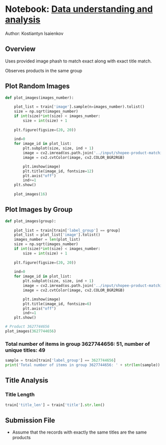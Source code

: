 # Notebook: [Data understanding and analysis](https://www.kaggle.com/isaienkov/shopee-data-understanding-and-analysis)

Author: Kostiantyn Isaienkov

## Overview

Uses provided image phash to match exact along with exact title match.

Observes products in the same group

## Plot Random Images

```python
def plot_images(images_number):
    
    plot_list = train['image'].sample(n=images_number).tolist()
    size = np.sqrt(images_number)
    if int(size)*int(size) < images_number:
        size = int(size) + 1
        
    plt.figure(figsize=(20, 20))
    
    ind=0
    for image_id in plot_list:
        plt.subplot(size, size, ind + 1)
        image = cv2.imread(os.path.join('../input/shopee-product-matching/train_images/', image_id))
        image = cv2.cvtColor(image, cv2.COLOR_BGR2RGB)

        plt.imshow(image)
        plt.title(image_id, fontsize=12)
        plt.axis("off")
        ind+=1
    plt.show()
    
    plot_images(16)
```

## Plot Images by Group

```python
def plot_images(group):
    
    plot_list = train[train['label_group'] == group]
    plot_list = plot_list['image'].tolist()
    images_number = len(plot_list)
    size = np.sqrt(images_number)
    if int(size)*int(size) < images_number:
        size = int(size) + 1
        
    plt.figure(figsize=(20, 20))
    
    ind=0
    for image_id in plot_list:
        plt.subplot(size, size, ind + 1)
        image = cv2.imread(os.path.join('../input/shopee-product-matching/train_images/', image_id))
        image = cv2.cvtColor(image, cv2.COLOR_BGR2RGB)

        plt.imshow(image)
        plt.title(image_id, fontsize=6)
        plt.axis("off")
        ind+=1
    plt.show()

# Product 3627744656
plot_images(3627744656)
```

### Total number of items in group 3627744656: 51, number of unique titles: 49

```python
sample = train[train['label_group'] == 3627744656]
print('Total number of items in group 3627744656: ' + str(len(sample)) + ', number of unique titles: ' + str(sample['title'].nunique()))
```

## Title Analysis

### Title Length

```python
train['title_len'] = train['title'].str.len()
```

## Submission File

- Assume that the records with exactly the same titles are the same products
